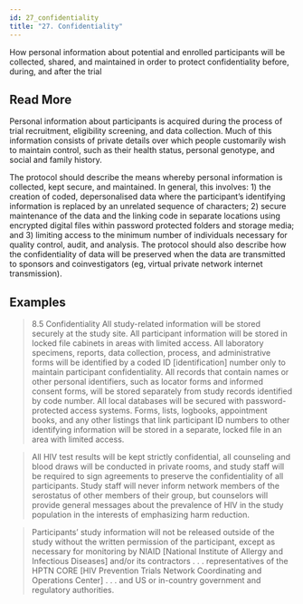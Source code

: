 ```yaml
---
id: 27_confidentiality
title: "27. Confidentiality"
---
```

How personal information about potential and enrolled participants will be collected, shared, and maintained in order to protect confidentiality before, during, and after the trial

## Read More

Personal information about participants is acquired during the process of trial recruitment, eligibility screening, and data collection. Much of this information consists of private details over which people customarily wish to maintain control, such as their health status, personal genotype, and social and family history.

The protocol should describe the means whereby personal information is collected, kept secure, and maintained. In general, this involves: 1) the creation of coded, depersonalised data where the participant’s identifying information is replaced by an unrelated sequence of characters; 2) secure maintenance of the data and the linking code in separate locations using encrypted digital files within password protected folders and storage media; and 3) limiting access to the minimum number of individuals necessary for quality control, audit, and analysis. The protocol should also describe how the confidentiality of data will be preserved when the data are transmitted to sponsors and coinvestigators (eg, virtual private network internet transmission).

## Examples

> 8.5 Confidentiality
All study-related information will be stored securely at the study site. All participant information will be stored in locked file cabinets in areas with limited access. All laboratory specimens, reports, data collection, process, and administrative forms will be identified by a coded ID [identification] number only to maintain participant confidentiality. All records that contain names or other personal identifiers, such as locator forms and informed consent forms, will be stored separately from study records identified by code number. All local databases will be secured with password-protected access systems. Forms, lists, logbooks, appointment books, and any other listings that link participant ID numbers to other identifying information will be stored in a separate, locked file in an area with limited access.

> All HIV test results will be kept strictly confidential, all counseling and blood draws will be conducted in private rooms, and study staff will be required to sign agreements to preserve the confidentiality of all participants. Study staff will never inform network members of the serostatus of other members of their group, but counselors will provide general messages about the prevalence of HIV in the study population in the interests of emphasizing harm reduction.

> Participants’ study information will not be released outside of the study without the written permission of the participant, except as necessary for monitoring by NIAID [National Institute of Allergy and Infectious Diseases] and/or its contractors . . . representatives of the HPTN CORE [HIV Prevention Trials Network Coordinating and Operations Center] . . . and US or in-country government and regulatory authorities.